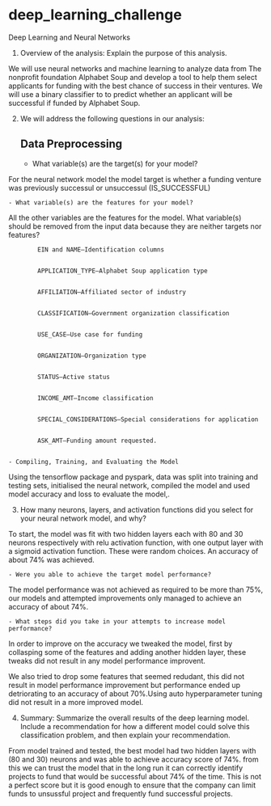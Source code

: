 # deep_learning_challenge
Deep Learning and Neural Networks
1.  Overview of the analysis: Explain the purpose of this analysis.


We will use neural networks and machine learning to analyze data from The nonprofit foundation Alphabet Soup and develop a tool to help them select applicants for funding with the best chance of success in their ventures. We will use a binary classifier to to predict whether an applicant will be successful if funded by Alphabet Soup.

2.  We will address the following questions in our analysis:

    ##    Data Preprocessing

    - What variable(s) are the target(s) for your model?


For the neural network model the model target is whether a funding venture was previously successul or unsuccessul (IS_SUCCESSFUL)

    - What variable(s) are the features for your model?


All the other variables are the features for the model.
What variable(s) should be removed from the input data because they are neither targets nor features?

            EIN and NAME—Identification columns


            APPLICATION_TYPE—Alphabet Soup application type


            AFFILIATION—Affiliated sector of industry


            CLASSIFICATION—Government organization classification


            USE_CASE—Use case for funding


            ORGANIZATION—Organization type


            STATUS—Active status


            INCOME_AMT—Income classification


            SPECIAL_CONSIDERATIONS—Special considerations for application


            ASK_AMT—Funding amount requested.


    - Compiling, Training, and Evaluating the Model


Using the tensorflow package and pyspark, data was split into training and testing sets, initialised the neural network, compiled the model and used model accuracy and loss to evaluate the model,.

3.  How many neurons, layers, and activation functions did you select for your neural network model, and why?


To start, the model was fit with two hidden layers each with 80 and 30 neurons respectively with relu activation function, with one output layer with a sigmoid activation function. These were random choices. An accuracy of about 74% was achieved.

    - Were you able to achieve the target model performance?


The model performance was not achieved as required to be more than 75%, our models and attempted improvements only managed to achieve an accuracy of about 74%.

    - What steps did you take in your attempts to increase model performance?


In order to improve on the accuracy we tweaked the model, first by collasping some of the features and adding another hidden layer, these tweaks did not result in any model performance improvent. 


We also tried to drop some features that seemed redudant, this did not result in model performance improvement but performance ended up detriorating to an accuracy of about 70%.Using auto hyperparameter tuning did not result in a more improved model.

4.  Summary: Summarize the overall results of the deep learning model. Include a recommendation for how a different model could solve this classification problem, and then explain your recommendation. 


From model trained and tested, the best model had two hidden layers with (80 and 30) neurons and was able to achieve accuracy score of 74%. from this we can trust the model that in the long run it can correctly identify projects to fund that would be successful about 74% of the time. This is not a perfect score but it is good enough to ensure that the company can limit funds to unsussful project and frequently fund successful projects.